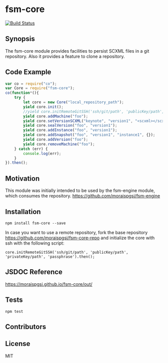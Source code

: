 # fsm-core
[![Build Status](https://travis-ci.org/moraispgsi/fsm-core.svg?branch=master)](https://travis-ci.org/moraispgsi/fsm-core)

## Synopsis
The fsm-core module provides facilities to persist SCXML files in a git repository. Also it provides a feature to clone a repository.

## Code Example
```javascript
var co = require("co");
var Core = require("fsm-core");
co(function*(){
    try {
        let core = new Core("local_repository_path");
        yield core.init();
        //yield core.initRemoteGitSSH('ssh/git/path', 'publicKey/path', 'privateKey/path', 'passphrase');
        yield core.addMachine("foo");
        yield core.setVersionSCXML("keynote", "version1", "<scxml></scxml>");
        yield core.sealVersion("foo", "version1");
        yield core.addInstance("foo", "version1");
        yield core.addSnapshot("foo", "version1", "instance1", {});
        yield core.addVersion("foo");
        yield core.removeMachine("foo");
    } catch (err) {
        console.log(err);
    }
}).then();

```
## Motivation

This module was initially intended to be used by the fsm-engine module, which consumes the repository.
https://github.com/moraispgsi/fsm-engine

## Installation
```
npm install fsm-core --save
```
In case you want to use a remote repository, fork the base repository https://github.com/moraispgsi/fsm-core-repo and initialize the core with ssh with the following script: 
```
core.initRemoteGitSSH('ssh/git/path', 'publicKey/path', 'privateKey/path', 'passphrase').then();
```
## JSDOC Reference
https://moraispgsi.github.io/fsm-core/out/

## Tests
```
npm test
```
## Contributors

## License

MIT

